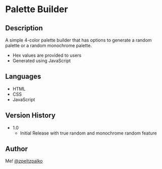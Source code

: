 # Palette Builder

## Description
A simple 4-color palette builder that has options to generate a random palette or a random monochrome palette.
* Hex values are provided to users
* Generated using JavaScript

## Languages
* HTML
* CSS
* JavaScript

## Version History
* 1.0
    * Initial Release with true random and monochrome random feature

## Author
Me! [@zpeltzpalko](https://github.com/zpeltzpalko)
